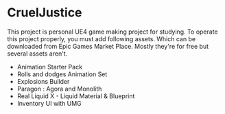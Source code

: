 # CruelJustice
This project is personal UE4 game making project for studying.
To operate this project properly, you must add following assets.
Which can be downloaded from Epic Games Market Place.
Mostly they're for free but several assets aren't.

- Animation Starter Pack
- Rolls and dodges Animation Set
- Explosions Builder
- Paragon : Agora and Monolith
- Real Liquid X - Liquid Material & Blueprint
- Inventory UI with UMG
